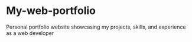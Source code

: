 # My-web-portfolio
Personal portfolio website showcasing my projects, skills, and experience as a web developer
